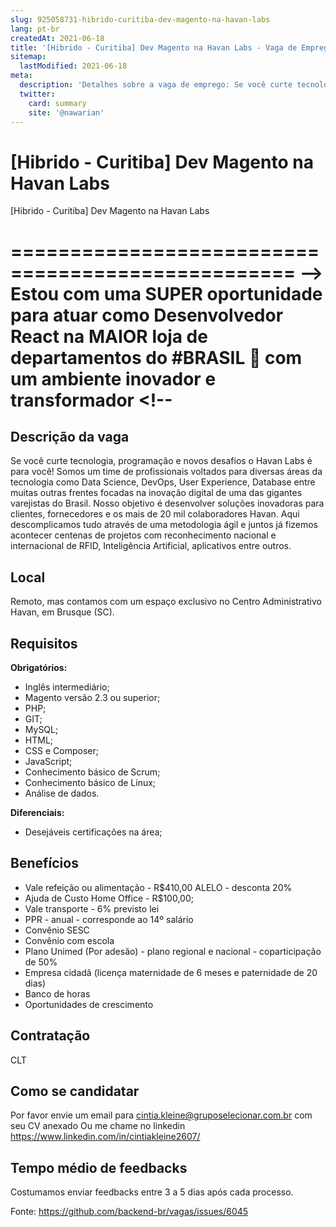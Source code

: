 ```yaml
---
slug: 925058731-hibrido-curitiba-dev-magento-na-havan-labs
lang: pt-br
createdAt: 2021-06-18
title: '[Hibrido - Curitiba] Dev Magento na Havan Labs - Vaga de Emprego'
sitemap:
  lastModified: 2021-06-18
meta:
  description: 'Detalhes sobre a vaga de emprego: Se você curte tecnologia, programação e novos desafios o Havan Labs é para você! Somos um time de profissionais voltados para diversas áreas da tecnologia como Data Science, DevOps, User Experience, Database entre muitas outras frentes focadas na inovação digital de uma das gigantes varejistas do Brasil. Nosso objetivo é desenvolver soluções inovadoras para clientes, fornecedores e os mais de 20 mil colaboradores Havan. Aqui descomplicamos tudo através de uma metodologia ágil e juntos já fizemos acontecer centenas de projetos com reconhecimento nacional e internacional de RFID, Inteligência Artificial, aplicativos entre outros.'
  twitter:
    card: summary
    site: '@nawarian'
---
```


# [Hibrido - Curitiba] Dev Magento na Havan Labs

[Hibrido - Curitiba] Dev Magento na Havan Labs

==================================================
--> Estou com uma SUPER oportunidade para atuar como Desenvolvedor React na MAIOR loja de departamentos do #BRASIL 🗽 com um ambiente inovador e transformador <!--
==================================================

## Descrição da vaga

Se você curte tecnologia, programação e novos desafios o Havan Labs é para você! Somos um time de profissionais voltados para diversas áreas da tecnologia como Data Science, DevOps, User Experience, Database entre muitas outras frentes focadas na inovação digital de uma das gigantes varejistas do Brasil.
Nosso objetivo é desenvolver soluções inovadoras para clientes, fornecedores e os mais de 20 mil colaboradores Havan. Aqui descomplicamos tudo através de uma metodologia ágil e juntos já fizemos acontecer centenas de projetos com reconhecimento nacional e internacional de RFID, Inteligência Artificial, aplicativos entre outros.

## Local

Remoto, mas contamos com um espaço exclusivo no Centro Administrativo Havan, em Brusque (SC).

## Requisitos

**Obrigatórios:**
- Inglês intermediário;
- Magento versão 2.3 ou superior;
- PHP;
- GIT;
- MySQL;
- HTML;
- CSS e Composer;
- JavaScript;
- Conhecimento básico de Scrum;
- Conhecimento básico de Linux;
- Análise de dados.

**Diferenciais:**
- Desejáveis certificações na área;

## Benefícios

- Vale refeição ou alimentação - R$410,00 ALELO - desconta 20%
- Ajuda de Custo Home Office - R$100,00;
- Vale transporte - 6% previsto lei
- PPR - anual - corresponde ao 14º salário
- Convênio SESC
- Convênio com escola
- Plano Unimed (Por adesão) - plano regional e nacional - coparticipação de 50%
- Empresa cidadã (licença maternidade de 6 meses e paternidade de 20 dias)
- Banco de horas
- Oportunidades de crescimento

## Contratação

CLT

## Como se candidatar

Por favor envie um email para cintia.kleine@gruposelecionar.com.br com seu CV anexado
Ou me chame no linkedin https://www.linkedin.com/in/cintiakleine2607/

## Tempo médio de feedbacks

Costumamos enviar feedbacks entre 3 a 5 dias após cada processo.

Fonte: https://github.com/backend-br/vagas/issues/6045